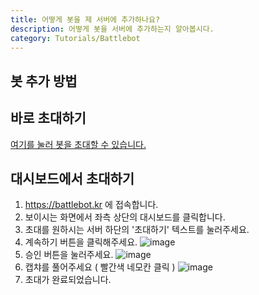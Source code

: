 ```yaml
---
title: 어떻게 봇을 제 서버에 추가하나요?
description: 어떻게 봇을 서버에 추가하는지 알아봅시다.
category: Tutorials/Battlebot
---
```


## 봇 추가 방법
## 바로 초대하기
[여기를 눌러 봇을 초대할 수 있습니다.](https://discord.com/oauth2/authorize?client_id=928523914890608671&permissions=8&scope=bot%20applications.commands "봇 초대하기")
## 대시보드에서 초대하기
1. https://battlebot.kr 에 접속합니다.
2. 보이시는 화면에서 좌측 상단의 대시보드를 클릭합니다.
3. 초대를 원하시는 서버 하단의 '초대하기' 텍스트를 눌러주세요.
4. 계속하기 버튼을 클릭해주세요.
![image](https://media.discordapp.net/attachments/992657088780181534/992664568578981948/how_to_invite2.png?width=291&height=503)
5. 승인 버튼을 눌러주세요.
![image](https://media.discordapp.net/attachments/992657088780181534/992664568360865803/how_to_invite3.png?width=291&height=503) 
6. 캡챠를 풀어주세요 ( 빨간색 네모칸 클릭 )
![image](https://media.discordapp.net/attachments/992657088780181534/992664568113397780/how_to_invite4.png?width=291&height=503)
7. 초대가 완료되었습니다.

